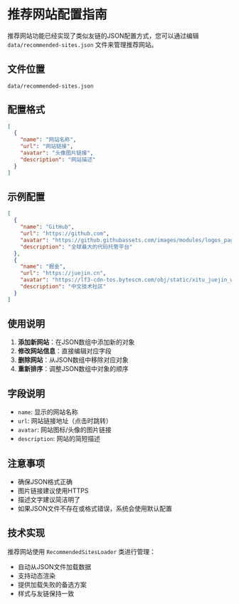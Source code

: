 # 推荐网站配置指南

推荐网站功能已经实现了类似友链的JSON配置方式，您可以通过编辑 `data/recommended-sites.json` 文件来管理推荐网站。

## 文件位置
```
data/recommended-sites.json
```

## 配置格式
```json
[
  {
    "name": "网站名称",
    "url": "网站链接",
    "avatar": "头像图片链接",
    "description": "网站描述"
  }
]
```

## 示例配置
```json
[
  {
    "name": "GitHub",
    "url": "https://github.com",
    "avatar": "https://github.githubassets.com/images/modules/logos_page/GitHub-Mark.png",
    "description": "全球最大的代码托管平台"
  },
  {
    "name": "掘金",
    "url": "https://juejin.cn",
    "avatar": "https://lf3-cdn-tos.bytescm.com/obj/static/xitu_juejin_web/static/favicons/favicon-32x32.png",
    "description": "中文技术社区"
  }
]
```

## 使用说明

1. **添加新网站**：在JSON数组中添加新的对象
2. **修改网站信息**：直接编辑对应字段
3. **删除网站**：从JSON数组中移除对应对象
4. **重新排序**：调整JSON数组中对象的顺序

## 字段说明

- `name`: 显示的网站名称
- `url`: 网站链接地址（点击时跳转）
- `avatar`: 网站图标/头像的图片链接
- `description`: 网站的简短描述

## 注意事项

- 确保JSON格式正确
- 图片链接建议使用HTTPS
- 描述文字建议简洁明了
- 如果JSON文件不存在或格式错误，系统会使用默认配置

## 技术实现

推荐网站使用 `RecommendedSitesLoader` 类进行管理：
- 自动从JSON文件加载数据
- 支持动态渲染
- 提供加载失败的备选方案
- 样式与友链保持一致